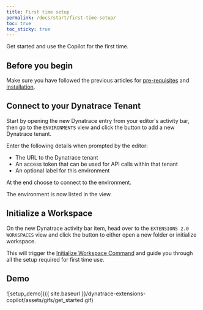 ```yaml
---
title: First time setup
permalink: /docs/start/first-time-setup/
toc: true
toc_sticky: true
---
```


Get started and use the Copilot for the first time.

## Before you begin

Make sure you have followed the previous articles for
[pre-requisites](/docs/start/pre-requisites) and 
[installation](/docs/start/installation).

## Connect to your Dynatrace Tenant

Start by opening the new Dynatrace entry from your editor's activity bar, then go to the 
`ENVIRONMENTS` view and click the button to add a new Dynatrace tenant.

Enter the following details when prompted by the editor:
- The URL to the Dynatrace tenant
- An access token that can be used for API calls within that tenant
- An optional label for this environment

At the end choose to connect to the environment.

The environment is now listed in the view.

## Initialize a Workspace

On the new Dynatrace activity bar item, head over to the `EXTENSIONS 2.0 WORKSPACES` view and
click the button to either open a new folder or initialize workspace.

This will trigger the
[Initialize Workspace Command](/docs/cmd/initialize-workspace) and
guide you through all the setup required for first time use.

## Demo

![setup_demo]({{ site.baseurl }}/dynatrace-extensions-copilot/assets/gifs/get_started.gif)